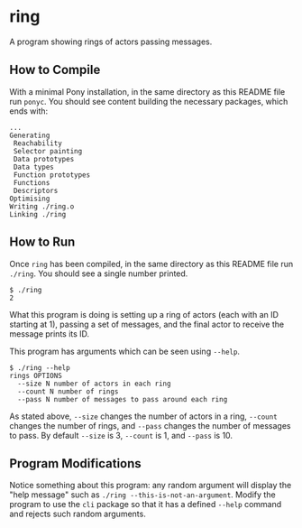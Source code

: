 # ring

A program showing rings of actors passing messages.

## How to Compile

With a minimal Pony installation, in the same directory as this README file run `ponyc`. You should see content building the necessary packages, which ends with:

```console
...
Generating
 Reachability
 Selector painting
 Data prototypes
 Data types
 Function prototypes
 Functions
 Descriptors
Optimising
Writing ./ring.o
Linking ./ring
```

## How to Run

Once `ring` has been compiled, in the same directory as this README file run `./ring`. You should see a single number printed.

```console
$ ./ring
2
```

What this program is doing is setting up a ring of actors (each with an ID starting at 1), passing a set of messages, and the final actor to receive the message prints its ID.

This program has arguments which can be seen using `--help`.

```console
$ ./ring --help
rings OPTIONS
  --size N number of actors in each ring
  --count N number of rings
  --pass N number of messages to pass around each ring
```

As stated above, `--size` changes the number of actors in a ring, `--count` changes the number of rings, and `--pass` changes the number of messages to pass. By default `--size` is 3, `--count` is 1, and `--pass` is 10.

## Program Modifications

Notice something about this program: any random argument will display the "help message" such as `./ring --this-is-not-an-argument`. Modify the program to use the `cli` package so that it has a defined `--help` command and rejects such random arguments.
